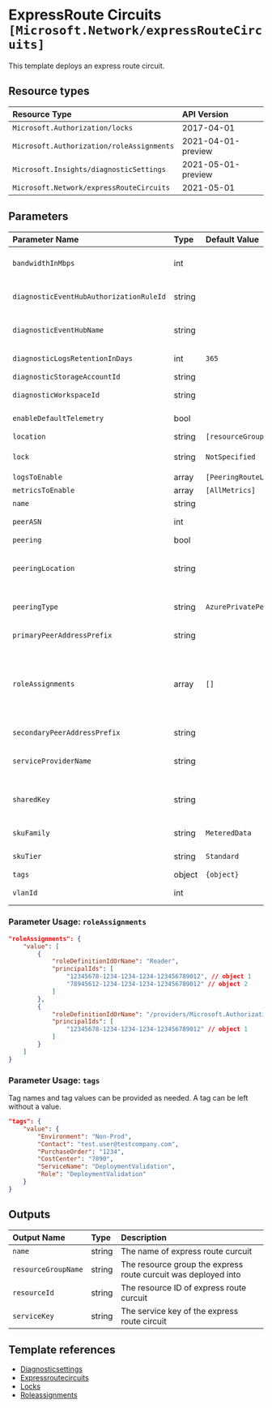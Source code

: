 # ExpressRoute Circuits `[Microsoft.Network/expressRouteCircuits]`

This template deploys an express route circuit.

## Resource types

| Resource Type | API Version |
| :-- | :-- |
| `Microsoft.Authorization/locks` | 2017-04-01 |
| `Microsoft.Authorization/roleAssignments` | 2021-04-01-preview |
| `Microsoft.Insights/diagnosticSettings` | 2021-05-01-preview |
| `Microsoft.Network/expressRouteCircuits` | 2021-05-01 |

## Parameters

| Parameter Name | Type | Default Value | Possible Values | Description |
| :-- | :-- | :-- | :-- | :-- |
| `bandwidthInMbps` | int |  |  | Required. This is the bandwidth in Mbps of the circuit being created. It must exactly match one of the available bandwidth offers List ExpressRoute Service Providers API call. |
| `diagnosticEventHubAuthorizationRuleId` | string |  |  | Optional. Resource ID of the diagnostic event hub authorization rule for the Event Hubs namespace in which the event hub should be created or streamed to. |
| `diagnosticEventHubName` | string |  |  | Optional. Name of the diagnostic event hub within the namespace to which logs are streamed. Without this, an event hub is created for each log category. |
| `diagnosticLogsRetentionInDays` | int | `365` |  | Optional. Specifies the number of days that logs will be kept for; a value of 0 will retain data indefinitely. |
| `diagnosticStorageAccountId` | string |  |  | Optional. Resource ID of the diagnostic storage account. |
| `diagnosticWorkspaceId` | string |  |  | Optional. Resource ID of the diagnostic log analytics workspace. |
| `enableDefaultTelemetry` | bool |  |  | Optional. Enable telemetry via the Customer Usage Attribution ID (GUID). |
| `location` | string | `[resourceGroup().location]` |  | Optional. Location for all resources. |
| `lock` | string | `NotSpecified` | `[CanNotDelete, NotSpecified, ReadOnly]` | Optional. Specify the type of lock. |
| `logsToEnable` | array | `[PeeringRouteLog]` | `[PeeringRouteLog]` | Optional. The name of logs that will be streamed. |
| `metricsToEnable` | array | `[AllMetrics]` | `[AllMetrics]` | Optional. The name of metrics that will be streamed. |
| `name` | string |  |  | Required. This is the name of the ExpressRoute circuit |
| `peerASN` | int |  |  | Optional. The autonomous system number of the customer/connectivity provider. |
| `peering` | bool |  | `[True, False]` | Optional. Enabled BGP peering type for the Circuit. |
| `peeringLocation` | string |  |  | Required. This is the name of the peering location and not the ARM resource location. It must exactly match one of the available peering locations from List ExpressRoute Service Providers API call. |
| `peeringType` | string | `AzurePrivatePeering` | `[AzurePrivatePeering, MicrosoftPeering]` | Optional. BGP peering type for the Circuit. Choose from AzurePrivatePeering, AzurePublicPeering or MicrosoftPeering. |
| `primaryPeerAddressPrefix` | string |  |  | Optional. A /30 subnet used to configure IP addresses for interfaces on Link1. |
| `roleAssignments` | array | `[]` |  | Optional. Array of role assignment objects that contain the 'roleDefinitionIdOrName' and 'principalId' to define RBAC role assignments on this resource. In the roleDefinitionIdOrName attribute, you can provide either the display name of the role definition, or its fully qualified ID in the following format: '/providers/Microsoft.Authorization/roleDefinitions/c2f4ef07-c644-48eb-af81-4b1b4947fb11' |
| `secondaryPeerAddressPrefix` | string |  |  | Optional. A /30 subnet used to configure IP addresses for interfaces on Link2. |
| `serviceProviderName` | string |  |  | Required. This is the name of the ExpressRoute Service Provider. It must exactly match one of the Service Providers from List ExpressRoute Service Providers API call. |
| `sharedKey` | string |  |  | Optional. The shared key for peering configuration. Router does MD5 hash comparison to validate the packets sent by BGP connection. This parameter is optional and can be removed from peering configuration if not required. |
| `skuFamily` | string | `MeteredData` | `[MeteredData, UnlimitedData]` | Required. Chosen SKU family of ExpressRoute circuit. Choose from MeteredData or UnlimitedData SKU families. |
| `skuTier` | string | `Standard` | `[Local, Standard, Premium]` | Required. Chosen SKU Tier of ExpressRoute circuit. Choose from Local, Premium or Standard SKU tiers. |
| `tags` | object | `{object}` |  | Optional. Tags of the resource. |
| `vlanId` | int |  |  | Optional. Specifies the identifier that is used to identify the customer. |

### Parameter Usage: `roleAssignments`

```json
"roleAssignments": {
    "value": [
        {
            "roleDefinitionIdOrName": "Reader",
            "principalIds": [
                "12345678-1234-1234-1234-123456789012", // object 1
                "78945612-1234-1234-1234-123456789012" // object 2
            ]
        },
        {
            "roleDefinitionIdOrName": "/providers/Microsoft.Authorization/roleDefinitions/c2f4ef07-c644-48eb-af81-4b1b4947fb11",
            "principalIds": [
                "12345678-1234-1234-1234-123456789012" // object 1
            ]
        }
    ]
}
```

### Parameter Usage: `tags`

Tag names and tag values can be provided as needed. A tag can be left without a value.

```json
"tags": {
    "value": {
        "Environment": "Non-Prod",
        "Contact": "test.user@testcompany.com",
        "PurchaseOrder": "1234",
        "CostCenter": "7890",
        "ServiceName": "DeploymentValidation",
        "Role": "DeploymentValidation"
    }
}
```

## Outputs

| Output Name | Type | Description |
| :-- | :-- | :-- |
| `name` | string | The name of express route curcuit |
| `resourceGroupName` | string | The resource group the express route curcuit was deployed into |
| `resourceId` | string | The resource ID of express route curcuit |
| `serviceKey` | string | The service key of the express route circuit |

## Template references

- [Diagnosticsettings](https://docs.microsoft.com/en-us/azure/templates/Microsoft.Insights/2021-05-01-preview/diagnosticSettings)
- [Expressroutecircuits](https://docs.microsoft.com/en-us/azure/templates/Microsoft.Network/2021-05-01/expressRouteCircuits)
- [Locks](https://docs.microsoft.com/en-us/azure/templates/Microsoft.Authorization/2017-04-01/locks)
- [Roleassignments](https://docs.microsoft.com/en-us/azure/templates/Microsoft.Authorization/roleAssignments)
